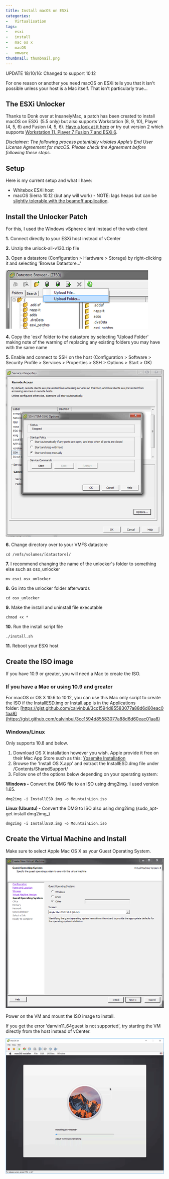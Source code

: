 ```yaml
---
title: Install macOS on ESXi
categories:
-   Virtualisation
tags:
-   esxi
-   install
-   mac os x
-   macOS
-   vmware
thumbnail: thumbnail.png
---
```


UPDATE 18/10/16: Changed to support 10.12

For one reason or another you need macOS on ESXi tells you that it isn't possible unless your host is a Mac itself. That isn't particularly true...

<!-- more -->

## The ESXi Unlocker

Thanks to Donk over at InsanelyMac, a patch has been created to install macOS on ESXi  (5.5 only) but also supports Workstation (8, 9, 10), Player (4, 5, 6) and Fusion (4, 5, 6). [Have a look at it here](http://www.insanelymac.com/forum/topic/267296-esxi-5-mac-os-x-unlocker/) or try out version 2 which supports [Workstation 11, Player 7 Fusion 7 and ESXi 6](http://www.insanelymac.com/forum/files/file/339-unlocker/).

_Disclaimer: The following process potentially violates Apple’s End User License Agreement for macOS. Please check the Agreement before following these steps._

## Setup

Here is my current setup and what I have:

* Whitebox ESXi host
* macOS Sierra 10.12 (but any will work) - NOTE: lags heaps but can be [slightly tolerable with the beamoff application](http://www.insanelymac.com/forum/topic/302424-yosemite-on-vmware-unusable/).

## Install the Unlocker Patch

For this, I used the Windows vSphere client instead of the web client

**1.** Connect directly to your ESXi host instead of vCenter

**2.** Unzip the unlock-all-v130.zip file

**3.** Open a datastore (Configuration > Hardware > Storage) by right-clicking it and selecting 'Browse Datastore...'

![1](11.png)

**4.** Copy the 'esxi' folder to the datastore by selecting 'Upload Folder' making note of the warning of replacing any existing folders you may have with the same name

**5.** Enable and connect to SSH on the host (Configuration > Software > Security Profile > Services > Properties > SSH > Options > Start > OK)

![2](21.png)

**6.** Change directory over to your VMFS datastore

```shell-session
cd /vmfs/volumes/[datastore]/
```

**7.** I recommend changing the name of the unlocker's folder to something else such as osx_unlocker

```shell-session
mv esxi osx_unlocker
```

**8.** Go into the unlocker folder afterwards

```shell-session
cd osx_unlocker
```

**9.** Make the install and uninstall file executable

```shell-session
chmod +x *
```

**10.** Run the install script file

```shell-session
./install.sh
```

**11.** Reboot your ESXi host

## Create the ISO image

If you have 10.9 or greater, you will need a Mac to create the ISO.

### If you have a Mac or using 10.9 and greater

For macOS or OS X 10.6 to 10.12, you can use this Mac only script to create the ISO if the InstallESD.img or Install.app is in the Applications folder: [https://gist.github.com/calvinbui/3cc1594d85583077a88d6d60eac01aa8](https://gist.github.com/calvinbui/3cc1594d85583077a88d6d60eac01aa8)

### Windows/Linux

Only supports 10.8 and below.

1. Download OS X installation however you wish. Apple provide it free on their Mac App Store such as this: [Yosemite Installation](https://itunes.apple.com/us/app/os-x-yosemite/id915041082?mt=12)
2. Browse the 'Install OS X.app' and extract the InstallESD.dmg file under /Contents/SharedSupport/
3. Follow one of the options below depending on your operating system:

**Windows -** Convert the DMG file to an ISO using dmg2img. I used version 1.65.

```shell-session
dmg2img -i InstallESD.img -o MountainLion.iso
```

**Linux (Ubuntu) -** Convert the DMG to ISO also using dmg2img (sudo_apt-get install dmg2img_)

```shell-session
dmg2img -i InstallESD.img -o MountainLion.iso
```

## Create the Virtual Machine and Install

Make sure to select Apple Mac OS X as your Guest Operating System.

![3](31.png)

Power on the VM and mount the ISO image to install.

If you get the error 'darwin11_64guest is not supported', try starting the VM directly from the host instead of vCenter.

![123](123-1024x875.png)
